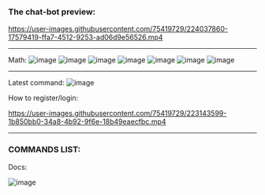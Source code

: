 ### The chat-bot preview:



https://user-images.githubusercontent.com/75419729/224037860-17579419-ffa7-4512-9253-ad06d9e56526.mp4


---

Math:
![image](https://user-images.githubusercontent.com/75419729/222919520-ece576d1-25ea-4b0f-8631-d373008a662d.png)
![image](https://user-images.githubusercontent.com/75419729/222919532-21f3c66c-c831-4980-969a-a3f0a2cb58b8.png)
![image](https://user-images.githubusercontent.com/75419729/222919546-c36c4be6-db88-42ec-9c7b-0df89eaad831.png)
![image](https://user-images.githubusercontent.com/75419729/222919554-8cd0bd80-944d-4668-b68c-9006935ad8a5.png)
![image](https://user-images.githubusercontent.com/75419729/222919569-c021610e-b798-471d-8750-fc0cac8c4cda.png)
![image](https://user-images.githubusercontent.com/75419729/222919586-7592043e-d77d-472f-935f-a043fdd052c7.png)
![image](https://user-images.githubusercontent.com/75419729/222919592-e7c41ad0-c5b6-49fb-9a22-23ad7d482a20.png)

---

Latest command:
![image](https://user-images.githubusercontent.com/75419729/225066362-32d37a3f-0a3f-40a5-b75a-70d8a9a2f2db.png)

How to register/login:

https://user-images.githubusercontent.com/75419729/223143599-1b850bb0-34a8-4b92-9f6e-18b49eaecfbc.mp4

---

### COMMANDS LIST:

Docs: 

![image](https://user-images.githubusercontent.com/75419729/224476634-bef0f826-7d6b-4298-8edd-ab995681815b.png)


